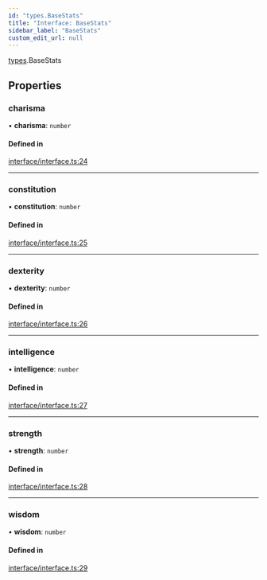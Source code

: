 ```yaml
---
id: "types.BaseStats"
title: "Interface: BaseStats"
sidebar_label: "BaseStats"
custom_edit_url: null
---
```


[types](../namespaces/types.md).BaseStats

## Properties

### charisma

• **charisma**: `number`

#### Defined in

[interface/interface.ts:24](https://github.com/CityOfZion/isengard/blob/98f6c55/sdk/src/interface/interface.ts#L24)

___

### constitution

• **constitution**: `number`

#### Defined in

[interface/interface.ts:25](https://github.com/CityOfZion/isengard/blob/98f6c55/sdk/src/interface/interface.ts#L25)

___

### dexterity

• **dexterity**: `number`

#### Defined in

[interface/interface.ts:26](https://github.com/CityOfZion/isengard/blob/98f6c55/sdk/src/interface/interface.ts#L26)

___

### intelligence

• **intelligence**: `number`

#### Defined in

[interface/interface.ts:27](https://github.com/CityOfZion/isengard/blob/98f6c55/sdk/src/interface/interface.ts#L27)

___

### strength

• **strength**: `number`

#### Defined in

[interface/interface.ts:28](https://github.com/CityOfZion/isengard/blob/98f6c55/sdk/src/interface/interface.ts#L28)

___

### wisdom

• **wisdom**: `number`

#### Defined in

[interface/interface.ts:29](https://github.com/CityOfZion/isengard/blob/98f6c55/sdk/src/interface/interface.ts#L29)
